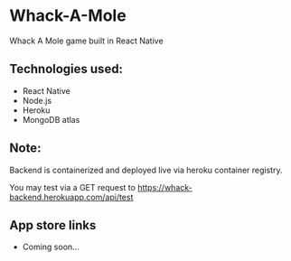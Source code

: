 # Whack-A-Mole
 Whack A Mole game built in React Native
 
 
 ## Technologies used:
 - React Native
 - Node.js 
 - Heroku 
 - MongoDB atlas
 
 
 
 ## Note:
 
 Backend is containerized and deployed live via heroku container registry.
 
 You may test via a GET request to https://whack-backend.herokuapp.com/api/test
 
 
 ## App store links
 
 - Coming soon...
